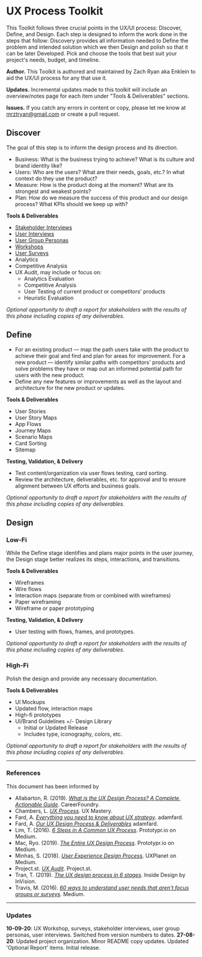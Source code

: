 # UX Process Toolkit
This Toolkit follows three crucial points in the UX/UI process: Discover, Define, and Design. Each step is designed to inform the work done in the steps that follow: Discovery provides all information needed to Define the problem and intended solution which we then Design and polish so that it can be later Developed. Pick and choose the tools that best suit your project's needs, budget, and timeline.

**Author.** This Toolkit is authored and maintained by Zach Ryan aka Enklein to aid the UX/UI process for any that use it.

**Updates.** Incremental updates made to this toolkit will include an overview/notes page for each item under "Tools & Deliverables" sections.

**Issues.** If you catch any errors in content or copy, please let me know at mrztryan@gmail.com or create a pull request.


## Discover
The goal of this step is to inform the design process and its direction.
* Business: What is the business trying to achieve? What is its culture and brand identity like?
* Users: Who are the users? What are their needs, goals, etc.? In what context do they use the product?
* Measure: How is the product doing at the moment? What are its strongest and weakest points? 
* Plan: How do we measure the success of this product and our design process? What KPIs should we keep up with?

**Tools & Deliverables**
* [Stakeholder Interviews](discover/stakeholder-interviews.md)
* [User Interviews](discover/user-interviews.md)
* [User Group Personas](discover/user-group-personas.md)
* [Workshops](discover/ux-workshop.md)
* [User Surveys](discover/surveys.md)
* Analytics
* Competitive Analysis
* UX Audit, may include or focus on:
    * Analytics Evaluation
    * Competitive Analysis
    * User Testing of current product or competitors' products
    * Heuristic Evaluation

*Optional opportunity to draft a report for stakeholders with the results of this phase including copies of any deliverables.*


## Define
* For an existing product — map the path users take with the product to achieve their goal and find and plan for areas for improvement. For a new product — identify similar paths with competitors' products and solve problems they have or map out an informed potential path for users with the new product.
* Define any new features or improvements as well as the layout and architecture for the new product or updates.

**Tools & Deliverables**
* User Stories
* User Story Maps
* App Flows
* Journey Maps
* Scenario Maps
* Card Sorting
* Sitemap

**Testing, Validation, & Delivery**
* Test content/organization via user flows testing, card sorting.
* Review the architecture, deliverables, etc. for approval and to ensure alignment between UX efforts and business goals.

*Optional opportunity to draft a report for stakeholders with the results of this phase including copies of any deliverables.*


## Design
### Low-Fi
While the Define stage identifies and plans major points in the user journey, the Design stage better realizes its steps, interactions, and transitions.

**Tools & Deliverables**
* Wireframes
* Wire flows
* Interaction maps (separate from or combined with wireframes)
* Paper wireframing
* Wireframe or paper prototyping

**Testing, Validation, & Delivery**
* User testing with flows, frames, and prototypes.

*Optional opportunity to draft a report for stakeholders with the results of this phase including copies of any deliverables.*

### High-Fi
Polish the design and provide any necessary documentation.

**Tools & Deliverables**
- UI Mockups
- Updated flow, interaction maps
- High-fi prototypes
- UI/Brand Guidelines +/- Design Library
    * Initial or Updated Release
    * Includes type, iconography, colors, etc.

*Optional opportunity to draft a report for stakeholders with the results of this phase including copies of any deliverables.*

---

### References
This document has been informed by 
- Allabarton, R. (2019). [*What is the UX Design Process? A Complete, Actionable Guide*](https://careerfoundry.com/en/blog/ux-design/the-ux-design-process-an-actionable-guide-to-your-first-job-in-ux/). CareerFoundry.
- Chambers, L. [*UX Process*](https://uxmastery.com/resources/process/). UX Mastery.
- Fard, A. [*Everything you need to know about UX strategy*](https://adamfard.com/blog/ux-strategy). adamfard.
- Fard, A. [*Our UX Design Process & Deliverables*](https://adamfard.com/ux-design-process) adamfard.
- Lim, T. (2016). [*6 Steps in A Common UX Process*](https://blog.prototypr.io/a-common-product-ux-design-process-55af4ab5665e). Prototypr.io on Medium.
- Mac, Ryo. (2019). [*The Entire UX Design Process*](https://blog.prototypr.io/the-entire-ux-design-process-3fbbb36debd7). Prototypr.io on Medium.
- Minhas, S. (2018). [*User Experience Design Process*](https://uxplanet.org/user-experience-design-process-d91df1a45916). UXPlanet on Medium.
- Project.st. [*UX Audit*](https://www.process.st/checklist/ux-audit/). Project.st.
- Tran, T. (2019). [*The UX design process in 6 stages*](https://www.invisionapp.com/inside-design/6-stages-ux-process/). Inside Design by InVision.
- Travis, M. (2016). [*60 ways to understand user needs that aren't focus groups or surveys*](https://medium.com/@userfocus/60-ways-to-understand-user-needs-that-arent-focus-groups-or-surveys-8510e13b3408). Medium.

---

### Updates
**10-09-20**: UX Workshop, surveys, stakeholder interviews, user group personas, user interviews. Switched from version numbers to dates.
**27-08-20**: Updated project organization. Minor README copy updates. Updated 'Optional Report' items. Initial release.
